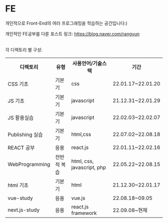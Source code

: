 # FE
개인적으로 Front-End의 여러 프로그래밍을 학습하는 공간입니다:)

개인적인 FE공부를 다룬 포스트 링크: https://blog.naver.com/rangyun

<br/>
각 디렉토리 별 구성:

<table>
  <tr>
    <th>디렉토리</th>
    <th>유형</th>
    <th>사용언어/기술스택</th>
    <th>기간</th>
  </tr>
  <tr>
    <td>CSS 기초</td>
    <td>기본기</td>
    <td>css</td>
    <td>22.01.17~22.01.20</td>
  </tr>
   <tr>
    <td>JS 기초</td>
    <td>기본기</td>
    <td>javascript</td>
    <td>21.12.31~22.01.29</td>
  </tr>
   <tr>
    <td>JS 활용실습</td>
    <td>기본기</td>
    <td>javascript</td>
    <td>22.02.03~22.02.07</td>
  </tr>
  <tr>
    <td>Publishing 실습</td>
    <td>기본기</td>
    <td>html,css</td>
    <td>22.07.02~22.08.18</td>
  </tr>
  <tr>
    <td>REACT 공부</td>
    <td>응용</td>
    <td>react.js</td>
    <td>22.01.11~22.02.16</td>
  </tr>
   <tr>
    <td>WebProgramming</td>
    <td>전반적 복습</td>
    <td>html, css, javascript, php</td>
    <td>22.05.22~22.08.15</td>
  </tr>
   <tr>
    <td>html 기초</td>
    <td>기본기</td>
    <td>html</td>
    <td>21.12.30~22.01.17</td>
  </tr>
   <tr>
    <td>vue-study</td>
    <td>응용</td>
    <td>vue.js</td>
    <td>22.08.18~09.05</td>
  </tr>
     <tr>
    <td>next.js-study</td>
    <td>응용</td>
    <td>react.js framework</td>
    <td>22.09.08~현재</td>
  </tr>
</table>
